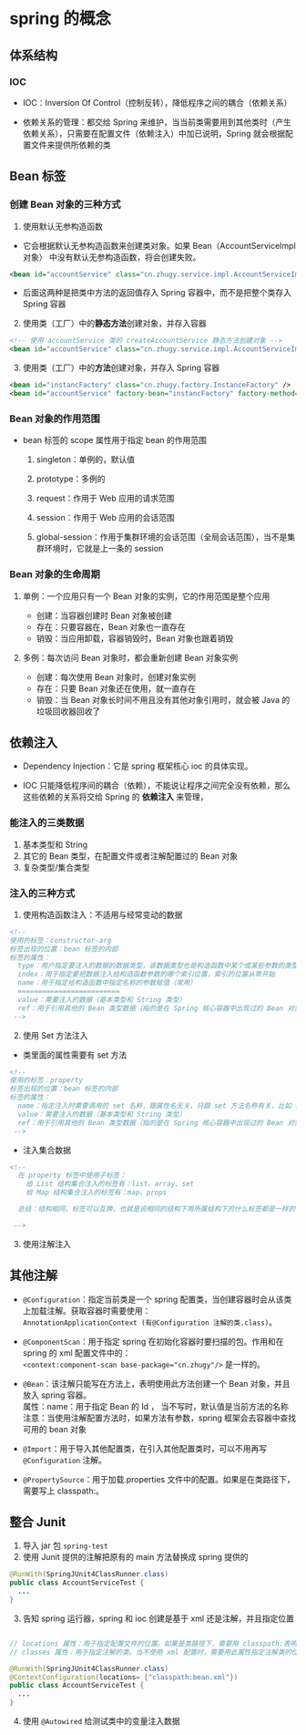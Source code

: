 # spring 的概念

## 体系结构

### IOC

- IOC：Inversion Of Control（控制反转），降低程序之间的耦合（依赖关系）

- 依赖关系的管理：都交给 Spring 来维护，当当前类需要用到其他类时（产生依赖关系），只需要在配置文件（依赖注入）中加已说明，Spring 就会根据配置文件来提供所依赖的类

## Bean 标签

### 创建 Bean 对象的三种方式

1. 使用默认无参构造函数

- 它会根据默认无参构造函数来创建类对象。如果 Bean（AccountServiceImpl 对象） 中没有默认无参构造函数，将会创建失败。

```xml
<bean id="accountService" class="cn.zhugy.service.impl.AccountServiceImpl"/>
```

- 后面这两种是把类中方法的返回值存入 Spring 容器中，而不是把整个类存入 Spring 容器

2. 使用类（工厂）中的**静态方法**创建对象，并存入容器

```xml
<!-- 使用 accountService 类的 createAccountService 静态方法创建对象 -->
<bean id="accountService" class="cn.zhugy.service.impl.AccountServiceImpl" factory-method="createAccountService" />

```

3. 使用类（工厂）中的**方法**创建对象，并存入 Spring 容器

```xml
<bean id="instancFactory" class="cn.zhugy.factory.InstanceFactory" />
<bean id="accountService" factory-bean="instancFactory" factory-method="createAccountService" />
```

### Bean 对象的作用范围

- bean 标签的 scope 属性用于指定 bean 的作用范围

  1. singleton：单例的，默认值

  2. prototype：多例的

  3. request：作用于 Web 应用的请求范围

  4. session：作用于 Web 应用的会话范围

  5. global-session：作用于集群环境的会话范围（全局会话范围），当不是集群环境时，它就是上一条的 session

### Bean 对象的生命周期

1. 单例：一个应用只有一个 Bean 对象的实例，它的作用范围是整个应用

   - 创建：当容器创建时 Bean 对象被创建
   - 存在：只要容器在，Bean 对象也一直存在
   - 销毁：当应用卸载，容器销毁时，Bean 对象也跟着销毁

2. 多例：每次访问 Bean 对象时，都会重新创建 Bean 对象实例

   - 创建：每次使用 Bean 对象时，创建对象实例
   - 存在：只要 Bean 对象还在使用，就一直存在
   - 销毁：当 Bean 对象长时间不用且没有其他对象引用时，就会被 Java 的垃圾回收器回收了

## 依赖注入

- Dependency Injection：它是 spring 框架核心 ioc 的具体实现。

- IOC 只能降低程序间的耦合（依赖），不能说让程序之间完全没有依赖，那么这些依赖的关系将交给 Spring 的 **依赖注入** 来管理，

### 能注入的三类数据

1. 基本类型和 String
2. 其它的 Bean 类型，在配置文件或者注解配置过的 Bean 对象
3. 复杂类型/集合类型

### 注入的三种方式

1. 使用构造函数注入：不适用与经常变动的数据

```xml
<!--
使用的标签：constructor-arg
标签出现的位置：bean 标签的内部
标签的属性：
  type：用户指定要注入的数据的数据类型，该数据类型也是构造函数中某个或某些参数的类型
  index：用于指定要把数据注入给构造函数参数的哪个索引位置，索引的位置从零开始
  name：用于指定给构造函数中指定名称的参数赋值（常用）
  =========================
  value：需要注入的数据（基本类型和 String 类型）
  ref：用于引用其他的 Bean 类型数据（指的是在 Spring 核心容器中出现过的 Bean 对象）
 -->
```

2. 使用 Set 方法注入

- 类里面的属性需要有 set 方法

```xml
<!--
使用的标签：property
标签出现的位置：bean 标签的内部
标签的属性：
  name：指定注入时需要调用的 set 名称，跟属性名无关，只跟 set 方法名称有关，比如 setUsername -> username
  value：需要注入的数据（基本类型和 String 类型）
  ref：用于引用其他的 Bean 类型数据（指的是在 Spring 核心容器中出现过的 Bean 对象）
 -->
```

- 注入集合数据

```xml
<!--
  在 property 标签中使用子标签：
    给 List 结构集合注入的标签有：list、array、set
    给 Map 结构集合注入的标签有：map、props

  总结：结构相同，标签可以互换，也就是说相同的结构下用所属结构下的什么标签都是一样的

 -->
```

3. 使用注解注入

<!-- 新内容 start -->

## 其他注解

- `@Configuration`：指定当前类是一个 spring 配置类，当创建容器时会从该类上加载注解。获取容器时需要使用：  
  `AnnotationApplicationContext (有@Configuration 注解的类.class)`。

- `@ComponentScan`：用于指定 spring 在初始化容器时要扫描的包。作用和在 spring 的 xml 配置文件中的：  
  `<context:component-scan base-package="cn.zhugy"/>` 是一样的。

- `@Bean`：该注解只能写在方法上，表明使用此方法创建一个 Bean 对象，并且放入 spring 容器。  
  属性：name：用于指定 Bean 的 Id ， 当不写时，默认值是当前方法的名称  
  注意：当使用注解配置方法时，如果方法有参数，spring 框架会去容器中查找可用的 bean 对象

- `@Import`：用于导入其他配置类，在引入其他配置类时，可以不用再写 `@Configuration` 注解。

- `@PropertySource`：用于加载.properties 文件中的配置。如果是在类路径下，需要写上 classpath:。

## 整合 Junit

1. 导入 jar 包 `spring-test`
2. 使用 Junit 提供的注解把原有的 main 方法替换成 spring 提供的

```java
@RunWith(SpringJUnit4ClassRunner.class)
public class AccountServiceTest {
  ...
}
```

3. 告知 spring 运行器，spring 和 ioc 创建是基于 xml 还是注解，并且指定位置

```java

// locations 属性：用于指定配置文件的位置。如果是类路径下，需要用 classpath:表明
// classes 属性：用于指定注解的类。当不使用 xml 配置时，需要用此属性指定注解类的位置。

@RunWith(SpringJUnit4ClassRunner.class)
@ContextConfiguration(locations= {"classpath:bean.xml"})
public class AccountServiceTest {
  ...
}
```

4. 使用 `@Autowired` 给测试类中的变量注入数据

<!-- 新内容 end -->
